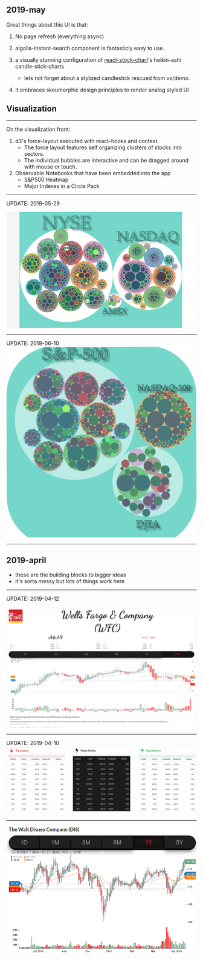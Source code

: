 2019-may
---
Great things about this UI is that:
1) No page refresh (everything async)
2) algolia-instant-search component is fantasticly easy to use.
3) a visually stunning configuration of [react-stock-chart](https://github.com/rrag/react-stockcharts)'s heikin-ashi candle-stick-charts

    - lets not forget about a stylized candlestick rescued from vx/demo. 
4) It embraces skeumorphic design principles to render analog styled UI


## Visualization
---
On the visualization front:
1) d3's force-layout executed with react-hooks and context.
   - The force layout features self organizing clusters of stocks into sectors.
   - The individual bubbles are interactive and can be dragged around with mouse or touch.
2) Observable Notebooks that have been embedded into the app 
   - S&P500 Heatmap
   - Major Indexes in a Circle Pack




---
UPDATE: 2019-05-29

![stock-chart](./screenshots/exchange-listings.png)


---

UPDATE: 2019-06-10
![market-spotlight](./screenshots/major-indexes.png)

---


2019-april
---
















- these are the building blocks to bigger ideas
- it's sorta messy but lots of things work here 

---
UPDATE: 2019-04-12

![stock-chart](./screenshots/quote.png)


---

UPDATE: 2019-04-10
![market-spotlight](./screenshots/market-spotlight.png)

---

![stock-chart](./screenshots/stock-chart.png)
